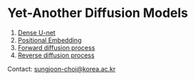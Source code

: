 # Yet-Another Diffusion Models

1. [Dense U-net](https://github.com/sjchoi86/yet-another-diffusion-models/blob/main/code/demo_unet.ipynb)
2. [Positional Embedding](https://github.com/sjchoi86/yet-another-diffusion-models/blob/main/code/demo_position_embedding.ipynb)
3. [Forward diffusion process](https://github.com/sjchoi86/yet-another-diffusion-models/blob/main/code/demo_forward_diffusion.ipynb)
4. [Reverse diffusion process](https://github.com/sjchoi86/yet-another-diffusion-models/blob/main/code/demo_reverse_diffusion.ipynb)

Contact: sungjoon-choi@korea.ac.kr
